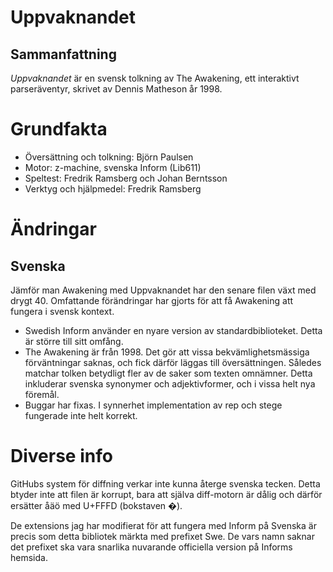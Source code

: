 	
# Uppvaknandet
## Sammanfattning

*Uppvaknandet* är en svensk tolkning av The Awakening, ett interaktivt 
parseräventyr, skrivet av Dennis Matheson år 1998.

# Grundfakta

- Översättning och tolkning: Björn Paulsen
- Motor: z-machine, svenska Inform (Lib611)
- Speltest:	Fredrik Ramsberg och Johan Berntsson
- Verktyg och hjälpmedel: Fredrik Ramsberg

# Ändringar

## Svenska
Jämför man Awakening med Uppvaknandet har den senare filen växt med drygt 40. Omfattande förändringar har gjorts för att få Awakening att fungera i svensk kontext.

* Swedish Inform använder en nyare version av standardbiblioteket. Detta är större till sitt omfång. 
* The Awakening är från 1998. Det gör att vissa bekvämlighetsmässiga förväntningar saknas, och fick därför läggas till översättningen. Således matchar tolken betydligt fler av de saker som texten omnämner. Detta inkluderar svenska synonymer och adjektivformer, och i vissa helt nya föremål.
* Buggar har fixas. I synnerhet implementation av rep och stege fungerade inte helt korrekt.

# Diverse info

GitHubs system för diffning verkar inte kunna återge svenska tecken. Detta btyder inte att filen är korrupt, bara att själva diff-motorn är dålig och därför ersätter åäö med U+FFFD (bokstaven �).

De extensions jag har modifierat för att fungera med Inform på Svenska är precis som detta bibliotek märkta med prefixet Swe. De vars namn saknar det prefixet ska vara snarlika nuvarande officiella version på Informs hemsida.
